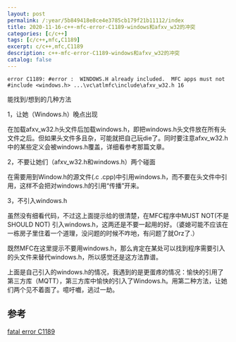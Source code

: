 ```yaml
---
layout: post
permalink: /:year/5b849418e8ce4e3785cb179f21b11112/index
title: 2020-11-16-c++-mfc-error-C1189-windows和afxv_w32的冲突
categories: [c/c++]
tags: [c/c++,mfc,C1189]
excerpt: c/c++,mfc,C1189
description: c++-mfc-error-C1189-windows和afxv_w32的冲突
catalog: false
---
```



```
error C1189: #error :  WINDOWS.H already included.  MFC apps must not #include <windows.h> ...\vc\atlmfc\include\afxv_w32.h	16
```

能找到/想到的几种方法

1，让她（Windows.h）晚点出现

在加载afxv_w32.h头文件后加载windows.h，即把windows.h头文件放在所有头文件之后。但如果头文件多且杂，可能就把自己玩die了。同时要注意afxv_w32.h中的某些定义会被windows.h覆盖，详细看参考那篇文章。



2，不要让她们（afxv_w32.h和windows.h）两个碰面

在需要用到Window.h的源文件(.c .cpp)中引用windows.h，而不要在头文件中引用，这样不会把对windows.h的引用“传播”开来。



3，不引入windows.h

虽然没有细看代码，不过这上面提示给的很清楚，在MFC程序中MUST NOT(不是SHOULD NOT) 引入windows.h，这两还是不要一起用的好。（婆媳可能不应该在一栋房子里住着一个道理，没问题的时候不咋地，有问题了就Orz了.）


既然MFC在这里提示不要用windows.h，那么肯定在某处可以找到程序需要引入的头文件来替代windows.h，所以感觉还是这方法靠谱。

上面是自己引入的windows.h的情况，我遇到的是更蛋疼的情况：愉快的引用了第三方库（MQTT），第三方库中愉快的引入了Windows.h。用第二种方法，让她们两个见不着面了。噫吁嚱，逃过一劫。




## 参考

[fatal error C1189](https://blog.csdn.net/qq_26988127/article/details/78855266)



